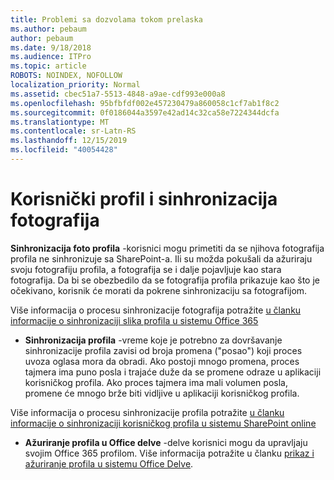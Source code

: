 ```yaml
---
title: Problemi sa dozvolama tokom prelaska
ms.author: pebaum
author: pebaum
ms.date: 9/18/2018
ms.audience: ITPro
ms.topic: article
ROBOTS: NOINDEX, NOFOLLOW
localization_priority: Normal
ms.assetid: cbec51a7-5513-4848-a9ae-cdf993e000a8
ms.openlocfilehash: 95bfbfdf002e457230479a860058c1cf7ab1f8c2
ms.sourcegitcommit: 0f0186044a3597e42ad14c32ca58e7224344dcfa
ms.translationtype: MT
ms.contentlocale: sr-Latn-RS
ms.lasthandoff: 12/15/2019
ms.locfileid: "40054428"
---
```

# <a name="user-profile-and-photo-synchronization"></a>Korisnički profil i sinhronizacija fotografija

 **Sinhronizacija foto profila** -korisnici mogu primetiti da se njihova fotografija profila ne sinhronizuje sa SharePoint-a. Ili su možda pokušali da ažuriraju svoju fotografiju profila, a fotografija se i dalje pojavljuje kao stara fotografija. Da bi se obezbedilo da se fotografija profila prikazuje kao što je očekivano, korisnik će morati da pokrene sinhronizaciju sa fotografijom. 
  
Više informacija o procesu sinhronizacije fotografija potražite [u članku informacije o sinhronizaciji slika profila u sistemu Office 365](https://go.microsoft.com/fwlink/?linkid=2022634)
  
- **Sinhronizacija profila** -vreme koje je potrebno za dovršavanje sinhronizacije profila zavisi od broja promena ("posao") koji proces uvoza oglasa mora da obradi. Ako postoji mnogo promena, proces tajmera ima puno posla i trajaće duže da se promene odraze u aplikaciji korisničkog profila. Ako proces tajmera ima mali volumen posla, promene će mnogo brže biti vidljive u aplikaciji korisničkog profila. 
  
Više informacija o procesu sinhronizacije profila potražite [u članku informacije o sinhronizaciji korisničkog profila u sistemu SharePoint online](https://go.microsoft.com/fwlink/?linkid=2022639)
    
- **Ažuriranje profila u Office delve** -delve korisnici mogu da upravljaju svojim Office 365 profilom. Više informacija potražite u članku [prikaz i ažuriranje profila u sistemu Office Delve](https://support.office.com/article/View-and-update-your-profile-in-Office-Delve-4e84343b-eedf-45a1-aeb9-8627ccca14ba).
    

